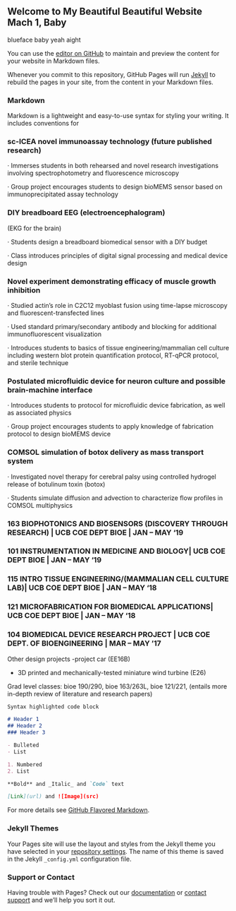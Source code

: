 ## Welcome to My Beautiful Beautiful Website Mach 1, Baby
blueface baby
yeah aight


You can use the [editor on GitHub](https://github.com/sean-labouff/project-page/edit/master/index.md) to maintain and preview the content for your website in Markdown files.

Whenever you commit to this repository, GitHub Pages will run [Jekyll](https://jekyllrb.com/) to rebuild the pages in your site, from the content in your Markdown files.

### Markdown

Markdown is a lightweight and easy-to-use syntax for styling your writing. It includes conventions for

### sc-ICEA novel immunoassay technology (future published research)
· Immerses students in both rehearsed and novel research investigations involving spectrophotometry and fluorescence microscopy

· Group project encourages students to design bioMEMS sensor based on immunoprecipitated assay technology



### DIY breadboard EEG (electroencephalogram)
(EKG for the brain)

· Students design a breadboard biomedical sensor with a DIY budget 

· Class introduces principles of digital signal processing and medical device design


### Novel experiment demonstrating efficacy of muscle growth inhibition
· Studied actin’s role in C2C12 myoblast fusion using time-lapse microscopy and fluorescent-transfected lines  

· Used standard primary/secondary antibody and blocking for additional immunofluorescent visualization 

· Introduces students to basics of tissue engineering/mammalian cell culture including western blot protein quantification protocol, RT-qPCR protocol, and sterile technique 



### Postulated microfluidic device for neuron culture and possible brain-machine interface
· Introduces students to protocol for microfluidic device fabrication, as well as associated physics 

· Group project encourages students to apply knowledge of fabrication protocol to design bioMEMS device 



### COMSOL simulation of botox delivery as mass transport system
· Investigated novel therapy for cerebral palsy using controlled hydrogel release of botulinum toxin (botox) 

· Students simulate diffusion and advection to characterize flow profiles in COMSOL multiphysics 


### 163 BIOPHOTONICS AND BIOSENSORS (DISCOVERY THROUGH RESEARCH) | UCB COE DEPT BIOE | JAN – MAY ‘19 
### 101 INSTRUMENTATION IN MEDICINE AND BIOLOGY| UCB COE DEPT BIOE | JAN – MAY ‘19 
### 115 INTRO TISSUE ENGINEERING/(MAMMALIAN CELL CULTURE LAB)| UCB COE DEPT BIOE | JAN – MAY ‘18
### 121 MICROFABRICATION FOR BIOMEDICAL APPLICATIONS| UCB COE DEPT BIOE | JAN – MAY ‘18 
### 104 BIOMEDICAL DEVICE RESEARCH PROJECT | UCB COE DEPT. OF BIOENGINEERING | MAR – MAY ’17  


Other design projects
-project car (EE16B)
- 3D printed and mechanically-tested miniature wind turbine (E26)

Grad level classes: bioe 190/290, bioe 163/263L, bioe 121/221, (entails more in-depth review of literature and research papers)


```markdown
Syntax highlighted code block

# Header 1
## Header 2
### Header 3

- Bulleted
- List

1. Numbered
2. List

**Bold** and _Italic_ and `Code` text

[Link](url) and ![Image](src)
```

For more details see [GitHub Flavored Markdown](https://guides.github.com/features/mastering-markdown/).

### Jekyll Themes

Your Pages site will use the layout and styles from the Jekyll theme you have selected in your [repository settings](https://github.com/sean-labouff/project-page/settings). The name of this theme is saved in the Jekyll `_config.yml` configuration file.

### Support or Contact

Having trouble with Pages? Check out our [documentation](https://help.github.com/categories/github-pages-basics/) or [contact support](https://github.com/contact) and we’ll help you sort it out.
